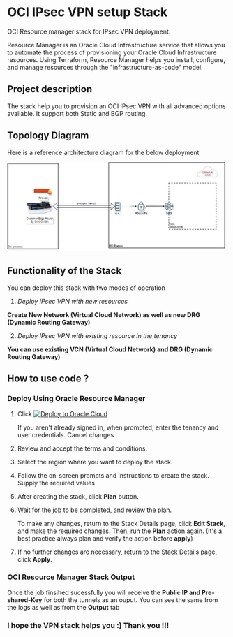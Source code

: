 # OCI IPsec VPN setup Stack
OCI Resource manager stack for IPsec VPN deployment. 

Resource Manager is an Oracle Cloud Infrastructure service that allows you to automate the process of provisioning your Oracle Cloud Infrastructure resources. Using Terraform, Resource Manager helps you install, configure, and manage resources through the "infrastructure-as-code" model.

## Project description

The stack help you to provision an OCI IPsec VPN with all advanced options available. It support both Static and BGP routing.

## Topology Diagram 

Here is a reference architecture diagram for the below deployment

![](IPsecVPN.jpg)



## Functionality of the Stack

You can deploy this stack with two modes of operation

1. _Deploy IPsec VPN with new resources_ 

**Create New Network (Virtual Cloud Network) as well as new DRG (Dynamic Routing Gateway)**

2. _Deploy IPsec VPN with existing resource in the tenancy_ 

**You can use existing VCN (Virtual Cloud Network) and DRG (Dynamic Routing Gateway)**

## How to use code ?


### Deploy Using Oracle Resource Manager

1. Click [![Deploy to Oracle Cloud](https://oci-resourcemanager-plugin.plugins.oci.oraclecloud.com/latest/deploy-to-oracle-cloud.svg)](https://cloud.oracle.com/resourcemanager/stacks/create?region=home&zipUrl=https://github.com/balus7891/OCI-vpn-setup/releases/download/v1.1/OCI_IPSec_VPN_setup_Stack-v1.1.zip)

    If you aren't already signed in, when prompted, enter the tenancy and user credentials. Cancel changes

2. Review and accept the terms and conditions.

3. Select the region where you want to deploy the stack.

4. Follow the on-screen prompts and instructions to create the stack. Supply the required values

5. After creating the stack, click **Plan** button.

6. Wait for the job to be completed, and review the plan.

    To make any changes, return to the Stack Details page, click **Edit Stack**, and make the required changes. Then, run the **Plan** action again. (It's a best practice always plan and verify the action before **apply**)

7. If no further changes are necessary, return to the Stack Details page, click **Apply**. 



### OCI Resource Manager Stack Output

Once the job finsihed sucessfully you will receive the **Public IP and Pre-shared-Key** for both the tunnels as an ouput. You can see the same from the logs as well as from the **Output** tab



### I hope the VPN stack helps you :) Thank you !!!

